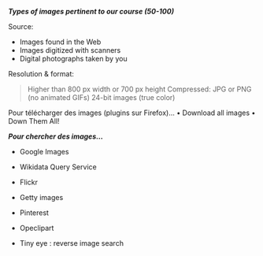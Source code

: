 ***Types of images pertinent to our course (50-100)***

Source:
* Images found in the Web
* Images digitized with scanners
* Digital photographs taken by you

Resolution & format: <br>
> Higher than 800 px width or 700 px height
> Compressed: JPG or PNG (no animated GIFs)
> 24-bit images (true color)

Pour télécharger des images (plugins sur Firefox)...
	•	Download all images
	•	Down Them All!
    
***Pour chercher des images...***

* Google Images
* Wikidata Query Service
* Flickr
* Getty images
* Pinterest
* Opeclipart

* Tiny eye : reverse image search 


